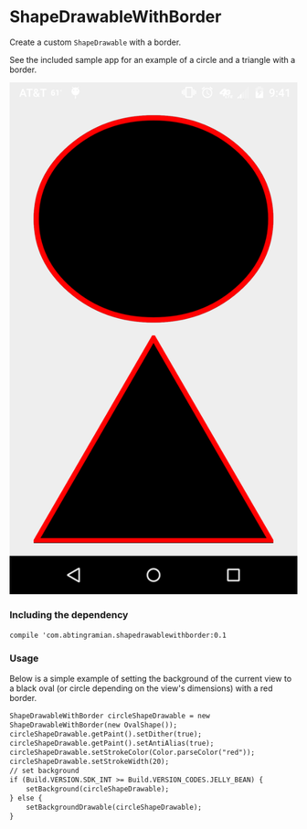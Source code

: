 # ShapeDrawableWithBorder

Create a custom `ShapeDrawable` with a border.

See the included sample app for an example of a circle and a triangle with a border.

![Screenshot](/screenshots/shape-drawable-with-border.png?raw=true "Shape Drawable with Border")

### Including the dependency

`compile 'com.abtingramian.shapedrawablewithborder:0.1`

### Usage

Below is a simple example of setting the background of the current view to a black oval (or circle depending on the view's dimensions) with a red border.

```
ShapeDrawableWithBorder circleShapeDrawable = new ShapeDrawableWithBorder(new OvalShape());
circleShapeDrawable.getPaint().setDither(true);
circleShapeDrawable.getPaint().setAntiAlias(true);
circleShapeDrawable.setStrokeColor(Color.parseColor("red"));
circleShapeDrawable.setStrokeWidth(20);
// set background
if (Build.VERSION.SDK_INT >= Build.VERSION_CODES.JELLY_BEAN) {
    setBackground(circleShapeDrawable);
} else {
    setBackgroundDrawable(circleShapeDrawable);
}
```

